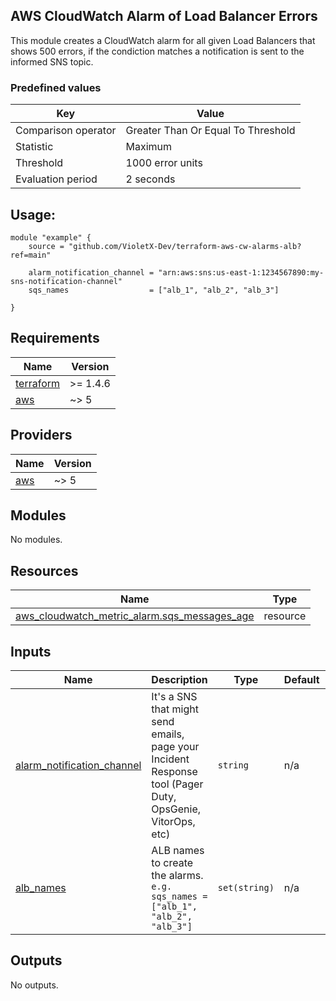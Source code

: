 ## AWS CloudWatch Alarm of Load Balancer Errors

This module creates a CloudWatch alarm for all given Load Balancers that shows 500 errors, if the condiction matches a notification is sent to the informed SNS topic.

### Predefined values
| Key | Value |
|------|---------|
| Comparison operator | Greater Than Or Equal To Threshold |
| Statistic | Maximum |
| Threshold | 1000 error units |
| Evaluation period | 2 seconds |

## Usage:

```
module "example" {
    source = "github.com/VioletX-Dev/terraform-aws-cw-alarms-alb?ref=main"

    alarm_notification_channel = "arn:aws:sns:us-east-1:1234567890:my-sns-notification-channel"
    sqs_names                  = ["alb_1", "alb_2", "alb_3"]

}
```

## Requirements

| Name | Version |
|------|---------|
| <a name="requirement_terraform"></a> [terraform](#requirement\_terraform) | >= 1.4.6 |
| <a name="requirement_aws"></a> [aws](#requirement\_aws) | ~> 5 |

## Providers

| Name | Version |
|------|---------|
| <a name="provider_aws"></a> [aws](#provider\_aws) | ~> 5 |

## Modules

No modules.

## Resources

| Name | Type |
|------|------|
| [aws_cloudwatch_metric_alarm.sqs_messages_age](https://registry.terraform.io/providers/hashicorp/aws/latest/docs/resources/cloudwatch_metric_alarm) | resource |

## Inputs

| Name | Description | Type | Default | Required |
|------|-------------|------|---------|:--------:|
| <a name="input_alarm_notification_channel"></a> [alarm\_notification\_channel](#input\_alarm\_notification\_channel) | It's a SNS that might send emails, page your Incident Response tool (Pager Duty, OpsGenie, VitorOps, etc) | `string` | n/a | yes |
| <a name="input_alb_names"></a> [alb\_names](#input\_alb\_names) | ALB names to create the alarms. `e.g. sqs_names = ["alb_1", "alb_2", "alb_3"]` | `set(string)` | n/a | yes |

## Outputs

No outputs.
